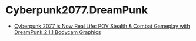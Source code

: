 # Cyberpunk2077.DreamPunk
- [Cyberpunk 2077 is Now Real Life: POV Stealth &amp; Combat Gameplay with DreamPunk 2.1.1 Bodycam Graphics](https://youtu.be/MwnUlgmIfXM)
